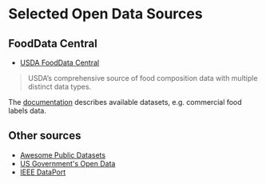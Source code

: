 # Selected Open Data Sources
## FoodData Central
- [USDA FoodData Central](https://fdc.nal.usda.gov/download-datasets.html)
> USDA’s comprehensive source of food composition data with multiple distinct
data types.

The [documentation](https://fdc.nal.usda.gov/data-documentation.html) describes
available datasets, e.g. commercial food labels data.

## Other sources
- [Awesome Public Datasets](https://github.com/awesomedata/awesome-public-datasets)
- [US Government's Open Data](https://catalog.data.gov/dataset/)
- [IEEE DataPort](https://ieee-dataport.org/datasets)

